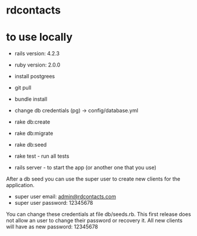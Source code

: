 # rdcontacts

# to use locally

- rails version: 4.2.3
- ruby version: 2.0.0
- install postgrees

- git pull
- bundle install
- change db credentials (pg) -> config/database.yml
- rake db:create
- rake db:migrate
- rake db:seed
- rake test - run all tests
- rails server - to start the app (or another one that you use)


After a db seed you can use the super user to create new clients for the application.

- super user email:  admin@rdcontacts.com
- super user password: 12345678

You can change these credentials at file db/seeds.rb. This first release does not allow an user to change their password or recovery it. All new clients will have as new password: 12345678
